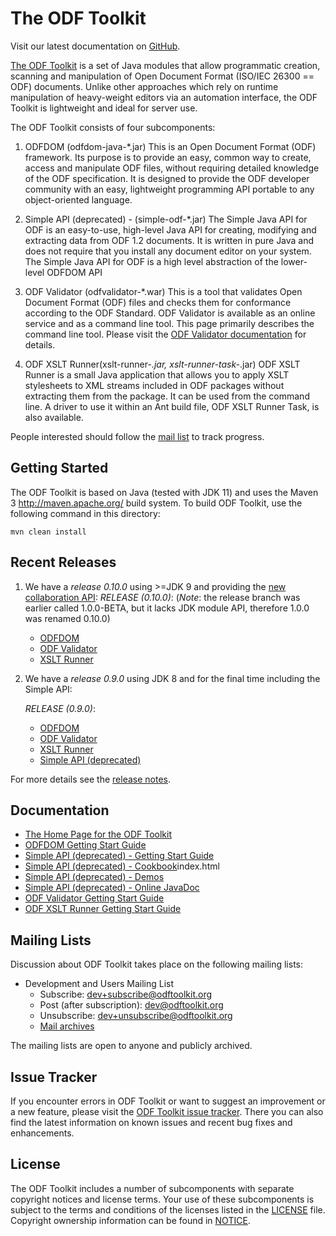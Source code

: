 # The ODF Toolkit

Visit our latest documentation on [GitHub](https://tdf.github.io/odftoolkit/docs/).

[The ODF Toolkit](http://odftoolkit.org) is a set of Java modules that allow programmatic
creation, scanning and manipulation of Open Document Format (ISO/IEC 26300 == ODF)
documents. Unlike other approaches which rely on runtime manipulation of heavy-weight
editors via an automation interface, the ODF Toolkit is lightweight and ideal for
server use.

The ODF Toolkit consists of four subcomponents:

1. ODFDOM (odfdom-java-*.jar)
    This is an Open Document Format (ODF) framework. Its purpose is to provide
    an easy, common way to create, access and manipulate ODF files, without
    requiring detailed knowledge of the ODF specification. It is designed to
    provide the ODF developer community with an easy, lightweight programming API
    portable to any object-oriented language.

2. Simple API (deprecated) - (simple-odf-*.jar)
    The Simple Java API for ODF is an easy-to-use, high-level Java API
    for creating, modifying and extracting data from ODF 1.2 documents.
    It is written in pure Java and does not require that you install any
    document editor on your system. The Simple Java API for ODF is a high
    level abstraction of the lower-level ODFDOM API

3. ODF Validator (odfvalidator-*.war)
    This is a tool that validates Open Document Format (ODF) files and checks them
    for conformance according to the ODF Standard. ODF Validator is available as an
    online service and as a command line tool. This page primarily describes the
    command line tool. Please visit the [ODF Validator documentation](https://tdf.github.io/odftoolkit/conformance/ODFValidator.html) for details.

4. ODF XSLT Runner(xslt-runner-*.jar, xslt-runner-task-*.jar)
    ODF XSLT Runner is a small Java application that allows you to apply XSLT
    stylesheets to XML streams included in ODF packages without extracting them
    from the package. It can be used from the command line. A driver to use it
    within an Ant build file, ODF XSLT Runner Task, is also available.

People interested should follow the [mail list](https://tdf.github.io/odftoolkit/mailing-lists.html) to track progress.

## Getting Started

The ODF Toolkit is based on Java (tested with JDK 11) and uses the Maven 3 <http://maven.apache.org/>
build system. To build ODF Toolkit, use the following command in this directory:

    mvn clean install

## Recent Releases

1. We have a *release 0.10.0* using >=JDK 9 and providing the [new collaboration API](https://tdf.github.io/odftoolkit/odfdom/operations/operations.html):
    *RELEASE (0.10.0)*:
    (*Note*: the release branch was earlier called 1.0.0-BETA, but it lacks JDK module API, therefore 1.0.0 was renamed 0.10.0)
    * [ODFDOM](https://repo1.maven.org/maven2/org/odftoolkit/odfdom-java/1.0.0/)
    * [ODF Validator](https://repo1.maven.org/maven2/org/odftoolkit/odfvalidator/1.0.0/)
    * [XSLT Runner](https://repo1.maven.org/maven2/org/odftoolkit/xslt-runner/1.0.0/)

2. We have a *release 0.9.0* using JDK 8 and for the final time including the Simple API:

    *RELEASE (0.9.0)*:
    * [ODFDOM](https://repo1.maven.org/maven2/org/odftoolkit/odfdom-java/0.9.0/)
    * [ODF Validator](https://repo1.maven.org/maven2/org/odftoolkit/odfvalidator/0.9.0/)
    * [XSLT Runner](https://repo1.maven.org/maven2/org/odftoolkit/xslt-runner/0.9.0/)
    * [Simple API (deprecated)](https://repo1.maven.org/maven2/org/odftoolkit/simple-odf/0.9.0/)

For more details see the [release notes](https://tdf.github.io/odftoolkit/ReleaseNotes.html).

## Documentation

* [The Home Page for the ODF Toolkit](https://tdf.github.io/odftoolkit)
* [ODFDOM Getting Start Guide](https://tdf.github.io/odftoolkit/odfdom/index.html)
* [Simple API (deprecated) - Getting Start Guide](https://tdf.github.io/odftoolkit/simple/gettingstartguide.html)
* [Simple API (deprecated) - Cookbook](https://tdf.github.io/odftoolkit/simple/document/cookbook/)index.html
* [Simple API (deprecated) - Demos](https://tdf.github.io/odftoolkit/simple/demo/index.html)
* [Simple API (deprecated) - Online JavaDoc](https://tdf.github.io/odftoolkit/simple/document/javadoc/index.html)
* [ODF Validator Getting Start Guide](https://tdf.github.io/odftoolkit/conformance/ODFValidator.html)
* [ODF XSLT Runner Getting Start Guide](https://tdf.github.io/odftoolkit/xsltrunner/ODFXSLTRunner.html)

## Mailing Lists

Discussion about ODF Toolkit takes place on the following mailing lists:

* Development and Users Mailing List
  * Subscribe: dev+subscribe@odftoolkit.org
  * Post (after subscription): dev@odftoolkit.org
  * Unsubscribe: dev+unsubscribe@odftoolkit.org
  * [Mail archives](https://listarchives.odftoolkit.org/dev/)

The mailing lists are open to anyone and publicly archived.

## Issue Tracker

If you encounter errors in ODF Toolkit or want to suggest an improvement or
a new feature, please visit the [ODF Toolkit issue tracker](https://github.com/tdf/odftoolkit/issues). There you can also find the
latest information on known issues and recent bug fixes and enhancements.

## License

The ODF Toolkit includes a number of subcomponents with separate copyright
notices and license terms. Your use of these subcomponents is subject to
the terms and conditions of the licenses listed in the [LICENSE](LICENSE) file.
Copyright ownership information can be found in [NOTICE](NOTICE).
